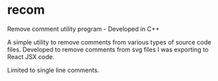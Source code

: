 # recom
Remove comment utility program - Developed in C++

A simple utility to remove comments from various types of source code files.  Developed to remove comments from svg files I was exporting to React JSX code.

Limited to single line comments.